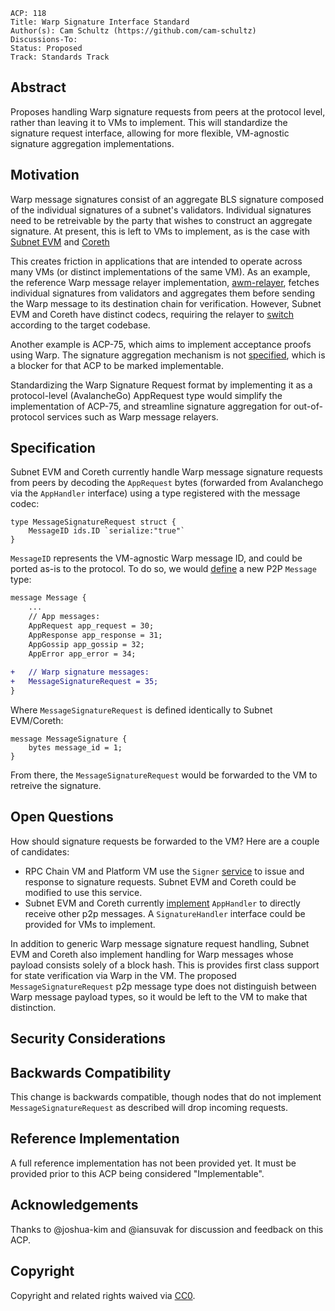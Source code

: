 ```text
ACP: 118
Title: Warp Signature Interface Standard
Author(s): Cam Schultz (https://github.com/cam-schultz)
Discussions-To: 
Status: Proposed
Track: Standards Track
```

## Abstract

Proposes handling Warp signature requests from peers at the protocol level, rather than leaving it to VMs to implement. This will standardize the signature request interface, allowing for more flexible, VM-agnostic signature aggregation implementations.

## Motivation

Warp message signatures consist of an aggregate BLS signature composed of the individual signatures of a subnet's validators. Individual signatures need to be retreivable by the party that wishes to construct an aggregate signature. At present, this is left to VMs to implement, as is the case with [Subnet EVM](https://github.com/ava-labs/subnet-evm/blob/v0.6.6/plugin/evm/message/signature_request.go#20) and [Coreth](https://github.com/ava-labs/coreth/blob/v0.13.6-rc.0/plugin/evm/message/signature_request.go#L20)

This creates friction in applications that are intended to operate across many VMs (or distinct implementations of the same VM). As an example, the reference Warp message relayer implementation, [awm-relayer](https://github.com/ava-labs/awm-relayer), fetches individual signatures from validators and aggregates them before sending the Warp message to its destination chain for verification. However, Subnet EVM and Coreth have distinct codecs, requiring the relayer to [switch](https://github.com/ava-labs/awm-relayer/blob/v1.4.0-rc.0/relayer/application_relayer.go#L372) according to the target codebase.

Another example is ACP-75, which aims to implement acceptance proofs using Warp. The signature aggregation mechanism is not [specified](https://github.com/avalanche-foundation/ACPs/blob/main/ACPs/75-acceptance-proofs/README.md#signature-aggregation), which is a blocker for that ACP to be marked implementable.

Standardizing the Warp Signature Request format by implementing it as a protocol-level (AvalancheGo) AppRequest type would simplify the implementation of ACP-75, and streamline signature aggregation for out-of-protocol services such as Warp message relayers.

## Specification

Subnet EVM and Coreth currently handle Warp message signature requests from peers by decoding the `AppRequest` bytes (forwarded from Avalanchego via the `AppHandler` interface) using a type registered with the message codec:

```
type MessageSignatureRequest struct {
	MessageID ids.ID `serialize:"true"`
}
```

`MessageID` represents the VM-agnostic Warp message ID, and could be ported as-is to the protocol. To do so, we would [define](https://github.com/ava-labs/avalanchego/blob/v1.11.10-status-removal/proto/p2p/p2p.proto) a new P2P `Message` type:

```diff
message Message {
    ...
    // App messages:
    AppRequest app_request = 30;
    AppResponse app_response = 31;
    AppGossip app_gossip = 32;
    AppError app_error = 34;
    
+   // Warp signature messages:
+   MessageSignatureRequest = 35;
}
```

Where `MessageSignatureRequest` is defined identically to Subnet EVM/Coreth:
```
message MessageSignature {
    bytes message_id = 1;
}
```

From there, the `MessageSignatureRequest` would be forwarded to the VM to retreive the signature.

## Open Questions

How should signature requests be forwarded to the VM? Here are a couple of candidates:
- RPC Chain VM and Platform VM use the `Signer` [service](https://github.com/ava-labs/avalanchego/blob/v1.11.10-status-removal/proto/warp/message.proto) to issue and response to signature requests. Subnet EVM and Coreth could be modified to use this service.
- Subnet EVM and Coreth currently [implement](https://github.com/ava-labs/subnet-evm/blob/v0.6.6/peer/network.go) `AppHandler` to directly receive other p2p messages. A `SignatureHandler` interface could be provided for VMs to implement.

In addition to generic Warp message signature request handling, Subnet EVM and Coreth also implement handling for Warp messages whose payload consists solely of a block hash. This is provides first class support for state verification via Warp in the VM. The proposed `MessageSignatureRequest` p2p message type does not distinguish between Warp message payload types, so it would be left to the VM to make that distinction.

## Security Considerations

## Backwards Compatibility
This change is backwards compatible, though nodes that do not implement `MessageSignatureRequest` as described will drop incoming requests. 

## Reference Implementation

A full reference implementation has not been provided yet. It must be provided prior to this ACP being considered "Implementable".

## Acknowledgements
Thanks to @joshua-kim and @iansuvak for discussion and feedback on this ACP.

## Copyright

Copyright and related rights waived via [CC0](https://creativecommons.org/publicdomain/zero/1.0/).